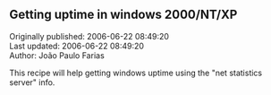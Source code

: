 ## Getting uptime in windows 2000/NT/XP  
Originally published: 2006-06-22 08:49:20  
Last updated: 2006-06-22 08:49:20  
Author: João Paulo Farias  
  
This recipe will help getting windows uptime using the "net statistics server" info.